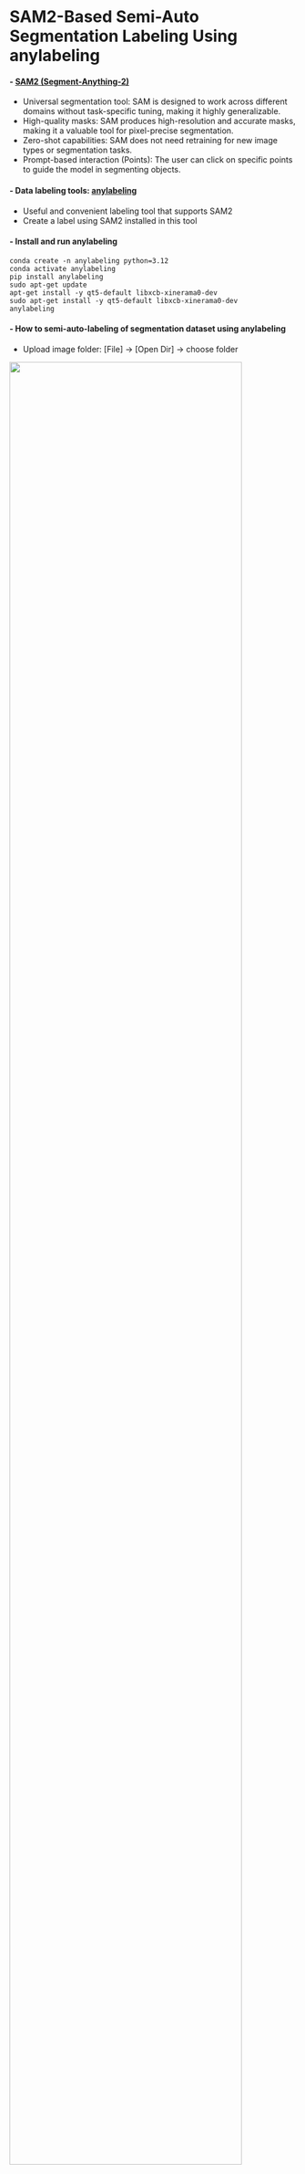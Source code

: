 SAM2-Based Semi-Auto Segmentation Labeling Using anylabeling
=============

#### - [SAM2 (Segment-Anything-2)](https://github.com/facebookresearch/segment-anything-2)
  
  - Universal segmentation tool: SAM is designed to work across different domains without task-specific tuning, making it highly generalizable.
  - High-quality masks: SAM produces high-resolution and accurate masks, making it a valuable tool for pixel-precise segmentation.
  - Zero-shot capabilities: SAM does not need retraining for new image types or segmentation tasks.
  - Prompt-based interaction (Points): The user can click on specific points to guide the model in segmenting objects.
  
#### - Data labeling tools: [anylabeling](https://github.com/vietanhdev/anylabeling)
  
  - Useful and convenient labeling tool that supports SAM2
  - Create a label using SAM2 installed in this tool

#### - Install and run anylabeling

```
conda create -n anylabeling python=3.12
conda activate anylabeling
pip install anylabeling
sudo apt-get update
apt-get install -y qt5-default libxcb-xinerama0-dev
sudo apt-get install -y qt5-default libxcb-xinerama0-dev
anylabeling
```

#### - How to semi-auto-labeling of segmentation dataset using anylabeling
  
  - Upload image folder: [File] -> [Open Dir] -> choose folder
    
<img src="https://github.com/user-attachments/assets/a0bc861b-af93-491b-9e29-a81833b3816b" width="90%"></img>
